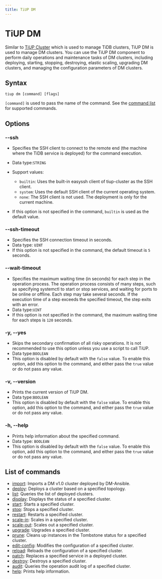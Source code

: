 ```yaml
---
title: TiUP DM
---
```


# TiUP DM

Similar to [TiUP Cluster](/tiup/tiup-component-cluster.md) which is used to manage TiDB clusters, TiUP DM is used to manage DM clusters. You can use the TiUP DM component to perform daily operations and maintenance tasks of DM clusters, including deploying, starting, stopping, destroying, elastic scaling, upgrading DM clusters, and managing the configuration parameters of DM clusters.

## Syntax

```shell
tiup dm [command] [flags]
```

`[command]` is used to pass the name of the command. See the [command list](#list-of-commands) for supported commands.

## Options

### --ssh

- Specifies the SSH client to connect to the remote end (the machine where the TiDB service is deployed) for the command execution.
- Data type:`STRING`
- Support values:

    - `builtin`: Uses the built-in easyssh client of tiup-cluster as the SSH client.
    - `system`: Uses the default SSH client of the current operating system.
    - `none`: The SSH client is not used. The deployment is only for the current machine.

- If this option is not specified in the command, `builtin` is used as the default value.

### --ssh-timeout

- Specifies the SSH connection timeout in seconds.
- Data type: `UINT`
- If this option is not specified in the command, the default timeout is `5` seconds.

### --wait-timeout

- Specifies the maximum waiting time (in seconds) for each step in the operation process. The operation process consists of many steps, such as specifying systemctl to start or stop services, and waiting for ports to be online or offline. Each step may take several seconds. If the execution time of a step exceeds the specified timeout, the step exits with an error.
- Data type:`UINT`
- If this option is not specified in the command, the maximum waiting time for each steps is `120` seconds.

### -y, --yes

- Skips the secondary confirmation of all risky operations. It is not recommended to use this option unless you use a script to call TiUP.
- Data type:`BOOLEAN`
- This option is disabled by default with the `false` value. To enable this option, add this option to the command, and either pass the `true` value or do not pass any value.

### -v, --version

- Prints the current version of TiUP DM.
- Data type:`BOOLEAN`
- This option is disabled by default with the `false` value. To enable this option, add this option to the command, and either pass the `true` value or do not pass any value.

### -h, --help

- Prints help information about the specified command.
- Data type: `BOOLEAN`
- This option is disabled by default with the `false` value. To enable this option, add this option to the command, and either pass the `true` value or do not pass any value.

## List of commands

- [import](/tiup/tiup-component-dm-import.md): Imports a DM v1.0 cluster deployed by DM-Ansible.
- [deploy](/tiup/tiup-component-dm-deploy.md): Deploys a cluster based on a specified topology.
- [list](/tiup/tiup-component-dm-list.md): Queries the list of deployed clusters.
- [display](/tiup/tiup-component-dm-display.md): Displays the status of a specified cluster.
- [start](/tiup/tiup-component-dm-start.md): Starts a specified cluster.
- [stop](/tiup/tiup-component-dm-stop.md): Stops a specified cluster.
- [restart](/tiup/tiup-component-dm-restart.md): Restarts a specified cluster.
- [scale-in](/tiup/tiup-component-dm-scale-in.md): Scales in a specified cluster.
- [scale-out](/tiup/tiup-component-dm-scale-out.md): Scales out a specified cluster.
- [upgrade](/tiup/tiup-component-dm-upgrade.md): Upgrades a specified cluster.
- [prune](/tiup/tiup-component-dm-prune.md): Cleans up instances in the Tombstone status for a specified cluster.
- [edit-config](/tiup/tiup-component-dm-edit-config.md): Modifies the configuration of a specified cluster.
- [reload](/tiup/tiup-component-dm-reload.md): Reloads the configuration of a specified cluster.
- [patch](/tiup/tiup-component-dm-patch.md): Replaces a specified service in a deployed cluster.
- [destroy](/tiup/tiup-component-dm-destroy.md): Destroys a specified cluster.
- [audit](/tiup/tiup-component-dm-audit.md): Queries the operation audit log of a specified cluster.
- [help](/tiup/tiup-component-dm-help.md): Prints help information.
